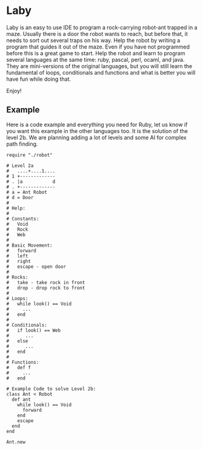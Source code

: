 Laby
====

Laby is an easy to use IDE to program a rock-carrying robot-ant trapped in a
maze. Usually there is a door the robot wants to reach, but before that, it
needs to sort out several traps on his way. Help the robot by writing a
program that guides it out of the maze. Even if you have not programmed
before this is a great game to start. Help the robot and learn to
program several languages at the same time: ruby, pascal, perl,
ocaml, and java. They are mini-versions of the original languages, but you
will still learn the fundamental of loops, conditionals and functions and what is
better you will have fun while doing that.

Enjoy!

Example
-------

Here is a code example and everything you need for Ruby, let us know if
you want this example in the other languages too. It is the solution of
the level 2b. We are planning adding a lot of levels and some AI for 
complex path finding.


	require "./robot"

	# Level 2a
	#   ....+....1....
	# 1 +-------------
	# . |a           d
	# . +-------------
	# a = Ant Robot
	# d = Door
	#
	# Help:
	#
	# Constants:
	#   Void
	#   Rock
	#   Web
	#
	# Basic Movement:
	#   forward
	#   left
	#   right
	#   escape - open door
	#
	# Rocks:
	#   take - take rock in front
	#   drop - drop rock to front
	#
	# Loops:
	#   while look() == Void
	#     ...
	#   end
	#
	# Conditionals:
	#   if look() == Web
	#      ...
	#   else
	#      ...
	#   end
	#
	# Functions:
	#   def f
	#     ...
	#   end

	# Example Code to solve Level 2b:
	class Ant < Robot
	  def ant
	    while look() == Void
	      forward
	    end
	    escape
	  end
	end

	Ant.new
